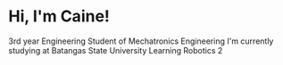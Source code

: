 # Hi, I'm Caine!

3rd year Engineering Student of Mechatronics Engineering
I'm currently studying at Batangas State University
Learning Robotics 2
